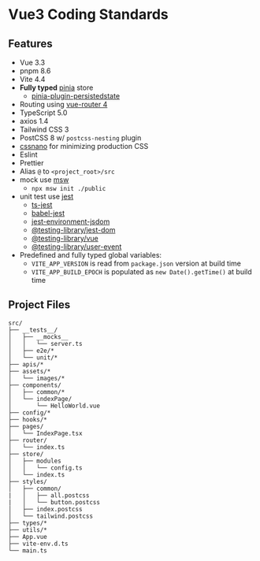 # Vue3 Coding Standards

## Features

- Vue 3.3
- pnpm 8.6
- Vite 4.4
- **Fully typed** [pinia](https://pinia.vuejs.org/) store
  - [pinia-plugin-persistedstate](https://www.npmjs.com/package/pinia-plugin-persistedstate)
- Routing using [vue-router 4](https://router.vuejs.org/)
- TypeScript 5.0
- axios 1.4
- Tailwind CSS 3
- PostCSS 8 w/ `postcss-nesting` plugin
- [cssnano](https://cssnano.co/) for minimizing production CSS
- Eslint
- Prettier
- Alias `@` to `<project_root>/src`
- mock use [msw](https://mswjs.io/)
  - `npx msw init ./public`
- unit test use [jest](https://jestjs.io/)
  - [ts-jest](https://www.npmjs.com/package/ts-jest)
  - [babel-jest](https://www.npmjs.com/package/babel-jest)
  - [jest-environment-jsdom](https://www.npmjs.com/package/jest-environment-jsdom)
  - [@testing-library/jest-dom](https://testing-library.com/docs/ecosystem-jest-dom/)
  - [@testing-library/vue](https://testing-library.com/docs/vue-testing-library/intro/)
  - [@testing-library/user-event](https://testing-library.com/docs/ecosystem-user-event/)
- Predefined and fully typed global variables:
  - `VITE_APP_VERSION` is read from `package.json` version at build time
  - `VITE_APP_BUILD_EPOCH` is populated as `new Date().getTime()` at build time
<!-- - Cypress.io e2e tests (configured similarly to `vue-cli`)
- Cypress.io component tests
- GitHub workflows
  - Dependabot
  - Automated e2e tests
  - Automated component tests
- GitLab CI
  - Automated e2e tests
  - Automated component tests  -->

## Project Files

```text
src/
├── __tests__/
│   ├── __mocks__
│   │   └── server.ts
│   ├── e2e/*
│   └── unit/*
├── apis/*
├── assets/*
│   └── images/*
├── components/
│   ├── common/*
│   └── indexPage/
│       └── HelloWorld.vue
├── config/*
├── hooks/*
├── pages/
│   └── IndexPage.tsx
├── router/
│   └── index.ts
├── store/
│   ├── modules
│   │   └── config.ts
│   └── index.ts
├── styles/
│   ├── common/
|   │   ├── all.postcss
|   │   └── button.postcss
│   ├── index.postcss
│   └── tailwind.postcss
├── types/*
├── utils/*
├── App.vue
├── vite-env.d.ts
└── main.ts
```
